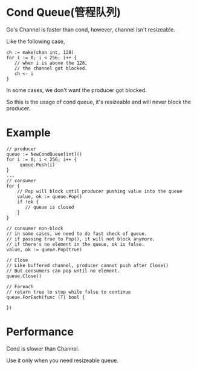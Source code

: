 # Cond Queue(管程队列)

Go's Channel is faster than cond, however, channel isn't resizeable.

Like the following case,
```
ch := make(chan int, 128)
for i := 0; i < 256; i++ {
   // when i is above the 128,
   // the channel got blocked.
   ch <- i
}
```

In some cases, we don't want the producer got blocked.

So this is the usage of cond queue, it's resizeable and will never block the producer.

# Example

```
// producer
queue := NewCondQueue[int]()
for i := 0; i < 256; i++ {
     queue.Push(i)
}
...
// consumer
for {
    // Pop will block until producer pushing value into the queue
    value, ok := queue.Pop()
    if !ok {
       // queue is closed
    }
}

// consumer non-block
// in some cases, we need to do fast check of queue.
// if passing true to Pop(), it will not block anymore.
// if there's no element in the queue, ok is false.
value, ok := queue.Pop(true)

// Close
// Like buffered channel, producer cannot push after Close()
// But consumers can pop until no element.
queue.Close()

// Foreach
// return true to stop while false to continue
queue.ForEach(func (T) bool {
   
})
```

# Performance
Cond is slower than Channel.

Use it only when you need resizeable queue.

